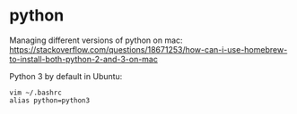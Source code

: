 # python

Managing different versions of python on mac: https://stackoverflow.com/questions/18671253/how-can-i-use-homebrew-to-install-both-python-2-and-3-on-mac

Python 3 by default in Ubuntu:
```
vim ~/.bashrc
alias python=python3
```
